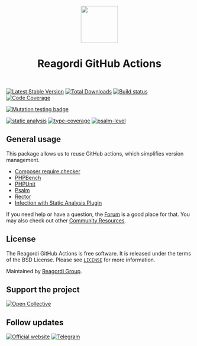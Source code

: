 <p align="center">
    <a href="https://github.com/reagordi" target="_blank">
        <img src="https://avatars.githubusercontent.com/u/79301854" height="100px">
    </a>
    <h1 align="center">Reagordi GitHub Actions</h1>
    <br>
</p>



[![Latest Stable Version](https://poser.pugx.org/reagordi/actions/v/stable.png)](https://packagist.org/packages/reagordi/actions)
[![Total Downloads](https://poser.pugx.org/reagordi/actions/downloads.png)](https://packagist.org/packages/reagordi/actions)
[![Build status](https://github.com/reagordi/actions/workflows/build/badge.svg)](https://github.com/reagordi/actions/actions?query=workflow%3Abuild)
[![Code Coverage](https://codecov.io/gh/reagordi/actions/branch/master/graph/badge.svg)](https://codecov.io/gh/reagordi/actions)

[![Mutation testing badge](https://img.shields.io/endpoint?style=flat&url=https%3A%2F%2Fbadge-api.stryker-mutator.io%2Fgithub.com%2Freagordi%2Factions%2Fmain)](https://dashboard.stryker-mutator.io/reports/github.com/reagordi/actions/main)

[![static analysis](https://github.com/reagordi/actions/workflows/static%20analysis/badge.svg)](https://github.com/reagordi/actions/actions?query=workflow%3A%22static+analysis%22)
[![type-coverage](https://shepherd.dev/github/reagordi/actions/coverage.svg)](https://shepherd.dev/github/reagordi/actions)
[![psalm-level](https://shepherd.dev/github/reagordi/actions/level.svg)](https://shepherd.dev/github/reagordi/actions)

## General usage

This package allows us to reuse GitHub actions, which simplifies version management.

- [Composer require checker](docs/composer.md)
- [PHPBench](docs/php-bench.md)
- [PHPUnit](docs/php-unit.md)
- [Psalm](docs/psalm.md)
- [Rector](docs/rector.md)
- [Infection with Static Analysis Plugin](docs/roave-infection.md)

If you need help or have a question, the [Forum](https://forum.reagordi.com/) is a good place for that.
You may also check out other [Community Resources](https://reagordi.com/community).


## License

The Reagordi GitHub Actions is free software. It is released under the terms of the BSD License.
Please see [`LICENSE`](./LICENSE.md) for more information.

Maintained by [Reagordi Group](https://reagordi.com/).

## Support the project

[![Open Collective](https://img.shields.io/badge/Open%20Collective-sponsor-7eadf1?logo=open%20collective&logoColor=7eadf1&labelColor=555555)](https://opencollective.com/reagordi)

## Follow updates

[![Official website](https://img.shields.io/badge/Powered_by-Reagordi_Framework-green.svg?style=flat)](https://reagordi.com/)
[![Telegram](https://img.shields.io/badge/telegram-join-1DA1F2?style=flat&logo=telegram)](https://t.me/reagordi)
